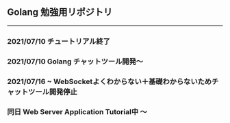 ## Golang 勉強用リポジトリ

---

### 2021/07/10 チュートリアル終了

### 2021/07/10 Golang チャットツール開発〜

### 2021/07/16 ~ WebSocketよくわからない＋基礎わからないためチャットツール開発停止 
### 同日 Web Server Application Tutorial中 〜
